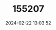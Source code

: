 ---
title: "155207"
category: "Menidia peninsulae"
draft: false
date: 2024-02-22 13:03:52
languages:
  Spanish; Castilian: ["Plateadito Playero"]
  English: ["Tidewater Silverside"]
---